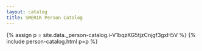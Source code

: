 ```yaml
---
layout: catalog
title: SWERIK Person Catalog
---
```

{% assign p = site.data._person-catalog.i-V1bqzKG5tjzCnjgf3gxH5V %}
{% include person-catalog.html p=p %}

